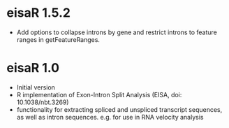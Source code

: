 # eisaR 1.5.2

* Add options to collapse introns by gene and restrict introns to feature ranges in getFeatureRanges.

# eisaR 1.0

* Initial version  
* R implementation of Exon-Intron Split Analysis (EISA, doi: 10.1038/nbt.3269)  
* functionality for extracting spliced and unspliced transcript sequences,
  as well as intron sequences. e.g. for use in RNA velocity analysis
